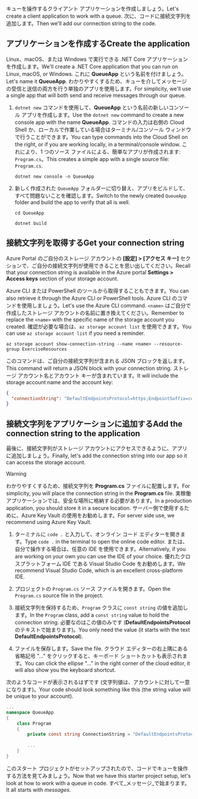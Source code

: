 <span data-ttu-id="f1a76-101">キューを操作するクライアント アプリケーションを作成しましょう。</span><span class="sxs-lookup"><span data-stu-id="f1a76-101">Let's create a client application to work with a queue.</span></span> <span data-ttu-id="f1a76-102">次に、コードに接続文字列を追加します。</span><span class="sxs-lookup"><span data-stu-id="f1a76-102">Then we'll add our connection string to the code.</span></span>

## <a name="create-the-application"></a><span data-ttu-id="f1a76-103">アプリケーションを作成する</span><span class="sxs-lookup"><span data-stu-id="f1a76-103">Create the application</span></span>

<span data-ttu-id="f1a76-104">Linux、macOS、または Windows で実行できる .NET Core アプリケーションを作成します。</span><span class="sxs-lookup"><span data-stu-id="f1a76-104">We'll create a .NET Core application that you can run on Linux, macOS, or Windows.</span></span> <span data-ttu-id="f1a76-105">これに **QueueApp** という名前を付けましょう。</span><span class="sxs-lookup"><span data-stu-id="f1a76-105">Let's name it **QueueApp**.</span></span> <span data-ttu-id="f1a76-106">わかりやすくするため、キューを介してメッセージの受信と送信の両方を行う単独のアプリを使用します。</span><span class="sxs-lookup"><span data-stu-id="f1a76-106">For simplicity, we'll use a single app that will both send and receive messages through our queue.</span></span>

1. <span data-ttu-id="f1a76-107">`dotnet new` コマンドを使用して、**QueueApp** という名前の新しいコンソール アプリを作成します。</span><span class="sxs-lookup"><span data-stu-id="f1a76-107">Use the `dotnet new` command to create a new console app with the name **QueueApp**.</span></span> <span data-ttu-id="f1a76-108">コマンドの入力は右側の Cloud Shell か、ローカルで作業している場合はターミナル/コンソール ウィンドウで行うことができます。</span><span class="sxs-lookup"><span data-stu-id="f1a76-108">You can type commands into the Cloud Shell on the right, or if you are working locally, in a terminal/console window.</span></span> <span data-ttu-id="f1a76-109">これにより、1 つのソース ファイルによる、簡単なアプリが作成されます: `Program.cs`。</span><span class="sxs-lookup"><span data-stu-id="f1a76-109">This creates a simple app with a single source file: `Program.cs`.</span></span>

    ```azurecli
    dotnet new console -n QueueApp
    ```

1. <span data-ttu-id="f1a76-110">新しく作成された `QueueApp` フォルダーに切り替え、アプリをビルドして、すべて問題ないことを確認します。</span><span class="sxs-lookup"><span data-stu-id="f1a76-110">Switch to the newly created `QueueApp` folder and build the app to verify that all is well.</span></span>

    ```azurecli
    cd QueueApp
    ```

    ```azurecli
    dotnet build
    ```

## <a name="get-your-connection-string"></a><span data-ttu-id="f1a76-111">接続文字列を取得する</span><span class="sxs-lookup"><span data-stu-id="f1a76-111">Get your connection string</span></span>

<span data-ttu-id="f1a76-112">Azure Portal のご自分のストレージ アカウントの **[設定] > [アクセス キー]** セクションで、ご自分の接続文字列が使用できることを思い出してください。</span><span class="sxs-lookup"><span data-stu-id="f1a76-112">Recall that your connection string is available in the Azure portal **Settings > Access keys** section of your storage account.</span></span>

<span data-ttu-id="f1a76-113">Azure CLI または PowerShell のツールから取得することもできます。</span><span class="sxs-lookup"><span data-stu-id="f1a76-113">You can also retrieve it through the Azure CLI or PowerShell tools.</span></span> <span data-ttu-id="f1a76-114">Azure CLI のコマンドを使用しましょう。</span><span class="sxs-lookup"><span data-stu-id="f1a76-114">Let's use the Azure CLI command.</span></span> <span data-ttu-id="f1a76-115">`<name>` はご自分で作成したストレージ アカウントの名前に置き換えてください。</span><span class="sxs-lookup"><span data-stu-id="f1a76-115">Remember to replace the `<name>` with the specific name of the storage account you created.</span></span> <span data-ttu-id="f1a76-116">確認が必要な場合は、`az storage account list` を使用できます。</span><span class="sxs-lookup"><span data-stu-id="f1a76-116">You can use `az storage account list` if you need a reminder.</span></span>

```azurecli
az storage account show-connection-string --name <name> --resource-group ExerciseResources
```

<span data-ttu-id="f1a76-117">このコマンドは、ご自分の接続文字列が含まれる JSON ブロックを返します。</span><span class="sxs-lookup"><span data-stu-id="f1a76-117">This command will return a JSON block with your connection string.</span></span> <span data-ttu-id="f1a76-118">ストレージ アカウント名とアカウント キーが含まれています。</span><span class="sxs-lookup"><span data-stu-id="f1a76-118">It will include the storage account name and the account key:</span></span>

```json
{
  "connectionString": "DefaultEndpointsProtocol=https;EndpointSuffix=core.windows.net;AccountName=<name>;AccountKey=vyw6aKz2PtSAgQ4ljJQgJFgxbCETdXt39ZyYQ5fLqoBJj/gT+43TbrhoVco7Rqj/AAJVlvFORRfnYqGHiX9QcQ=="
}
```

## <a name="add-the-connection-string-to-the-application"></a><span data-ttu-id="f1a76-119">接続文字列をアプリケーションに追加する</span><span class="sxs-lookup"><span data-stu-id="f1a76-119">Add the connection string to the application</span></span>

<span data-ttu-id="f1a76-120">最後に、接続文字列がストレージ アカウントにアクセスできるように、アプリに追加しましょう。</span><span class="sxs-lookup"><span data-stu-id="f1a76-120">Finally, let's add the connection string into our app so it can access the storage account.</span></span>

> [!WARNING]
> <span data-ttu-id="f1a76-121">わかりやすくするため、接続文字列を **Program.cs** ファイルに配置します。</span><span class="sxs-lookup"><span data-stu-id="f1a76-121">For simplicity, you will place the connection string in the **Program.cs** file.</span></span> <span data-ttu-id="f1a76-122">実稼働アプリケーションでは、安全な場所に格納する必要があります。</span><span class="sxs-lookup"><span data-stu-id="f1a76-122">In a production application, you should store it in a secure location.</span></span> <span data-ttu-id="f1a76-123">サーバー側で使用するために、Azure Key Vault の使用をお勧めします。</span><span class="sxs-lookup"><span data-stu-id="f1a76-123">For server side use, we recommend using Azure Key Vault.</span></span>

1. <span data-ttu-id="f1a76-124">ターミナルに `code .` と入力して、オンライン コード エディターを開きます。</span><span class="sxs-lookup"><span data-stu-id="f1a76-124">Type `code .` in the terminal to open the online code editor.</span></span> <span data-ttu-id="f1a76-125">または、自分で操作する場合は、任意の IDE を使用できます。</span><span class="sxs-lookup"><span data-stu-id="f1a76-125">Alternatively, if you are working on your own you can use the IDE of your choice.</span></span> <span data-ttu-id="f1a76-126">優れたクロスプラットフォーム IDE である Visual Studio Code をお勧めします。</span><span class="sxs-lookup"><span data-stu-id="f1a76-126">We recommend Visual Studio Code, which is an excellent cross-platform IDE.</span></span>

1. <span data-ttu-id="f1a76-127">プロジェクトの `Program.cs` ソース ファイルを開きます。</span><span class="sxs-lookup"><span data-stu-id="f1a76-127">Open the `Program.cs` source file in the project.</span></span>

1. <span data-ttu-id="f1a76-128">接続文字列を保持するため、`Program` クラスに `const string` の値を追加します。</span><span class="sxs-lookup"><span data-stu-id="f1a76-128">In the `Program` class, add a `const string` value to hold the connection string.</span></span> <span data-ttu-id="f1a76-129">必要なのはこの値のみです (**DefaultEndpointsProtocol** のテキストで始まります)。</span><span class="sxs-lookup"><span data-stu-id="f1a76-129">You only need the value (it starts with the text **DefaultEndpointsProtocol**).</span></span>

1. <span data-ttu-id="f1a76-130">ファイルを保存します。</span><span class="sxs-lookup"><span data-stu-id="f1a76-130">Save the file.</span></span> <span data-ttu-id="f1a76-131">クラウド エディターの右上隅にある省略記号 "..." をクリックすると、キーボード ショートカットも表示されます。</span><span class="sxs-lookup"><span data-stu-id="f1a76-131">You can click the ellipse "..." in the right corner of the cloud editor, it will also show you the keyboard shortcut.</span></span>

<span data-ttu-id="f1a76-132">次のようなコードが表示されるはずです (文字列値は、アカウントに対して一意になります)。</span><span class="sxs-lookup"><span data-stu-id="f1a76-132">Your code should look something like this (the string value will be unique to your account).</span></span>

```csharp
...
namespace QueueApp
{
    class Program
    {
        private const string ConnectionString = "DefaultEndpointsProtocol=https; ...";
        
        ...
    }
}
```

<span data-ttu-id="f1a76-133">このスタート プロジェクトがセットアップされたので、コードでキューを操作する方法を見てみましょう。</span><span class="sxs-lookup"><span data-stu-id="f1a76-133">Now that we have this starter project setup, let's look at how to work with a queue in code.</span></span> <span data-ttu-id="f1a76-134">すべて_メッセージ_で始まります。</span><span class="sxs-lookup"><span data-stu-id="f1a76-134">It all starts with _messages_.</span></span>